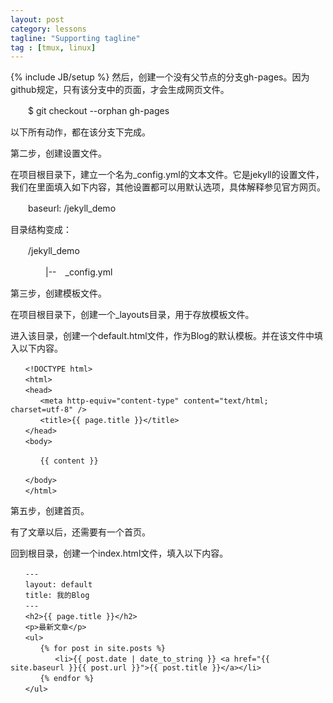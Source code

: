 ```yaml
---
layout: post
category: lessons
tagline: "Supporting tagline"
tag : [tmux, linux]
---
```

{% include JB/setup %}
然后，创建一个没有父节点的分支gh-pages。因为github规定，只有该分支中的页面，才会生成网页文件。

　　$ git checkout --orphan gh-pages

以下所有动作，都在该分支下完成。

第二步，创建设置文件。

在项目根目录下，建立一个名为_config.yml的文本文件。它是jekyll的设置文件，我们在里面填入如下内容，其他设置都可以用默认选项，具体解释参见官方网页。

　　baseurl: /jekyll_demo

目录结构变成：

　　/jekyll_demo

　　　　|--　_config.yml

第三步，创建模板文件。

在项目根目录下，创建一个_layouts目录，用于存放模板文件。

进入该目录，创建一个default.html文件，作为Blog的默认模板。并在该文件中填入以下内容。

    　　<!DOCTYPE html>
	　　<html>
	　　<head>
	　　　　<meta http-equiv="content-type" content="text/html; charset=utf-8" />
	　　　　<title>{{ page.title }}</title>
	　　</head>
	　　<body>

	　　　　{{ content }}

	　　</body>
	　　</html>


第五步，创建首页。

有了文章以后，还需要有一个首页。

回到根目录，创建一个index.html文件，填入以下内容。

	　　---
	　　layout: default
	　　title: 我的Blog
	　　---
	　　<h2>{{ page.title }}</h2>
	　　<p>最新文章</p>
	　　<ul>
	　　　　{% for post in site.posts %}
	　　　　　　<li>{{ post.date | date_to_string }} <a href="{{ site.baseurl }}{{ post.url }}">{{ post.title }}</a></li>
	　　　　{% endfor %}
	　　</ul>
